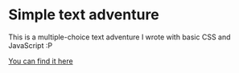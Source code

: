 # Simple text adventure

This is a multiple-choice text adventure I wrote with basic CSS and JavaScript :P

[You can find it here](https://dudeldups.github.io/simple-text-adventure/)